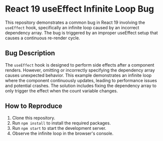 # React 19 useEffect Infinite Loop Bug

This repository demonstrates a common bug in React 19 involving the `useEffect` hook, specifically an infinite loop caused by an incorrect dependency array.  The bug is triggered by an improper useEffect setup that causes a continuous re-render cycle.

## Bug Description
The `useEffect` hook is designed to perform side effects after a component renders.  However, omitting or incorrectly specifying the dependency array causes unexpected behavior. This example demonstrates an infinite loop where the component continuously updates, leading to performance issues and potential crashes. The solution includes fixing the dependency array to only trigger the effect when the count variable changes.

## How to Reproduce
1. Clone this repository.
2. Run `npm install` to install the required packages.
3. Run `npm start` to start the development server.
4. Observe the infinite loop in the browser's console.